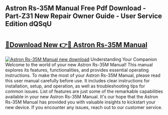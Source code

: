 ## Astron Rs-35M Manual Free Pdf Download - Part-Z31 New Repair Owner Guide - User Service Edition dQSqU

# <h2><a href="http://bc16798.oget.top/?id=Astron+Rs-35M+Manual">🔗Download New 👉🔴 Astron Rs-35M Manual</a></h2>

[![Astron Rs-35M Manual new download](https://i.imgur.com/5g1atiW.png)](http://bc16798.oget.top/?id=Astron+Rs-35M+Manual)
Understanding Your Companion Welcome to the world of your new Astron Rs-35M Manual! This manual explores its features, functionalities, and provides essential operating instructions. To make the most of your Astron Rs-35M Manual, please read this user manual carefully before use. It includes clear instructions for installation, setup, and operation, as well as troubleshooting tips for common issues. List of features are just some of the remarkable capabilities available in your new Astron Rs-35M Manual. It's our hope that the Astron Rs-35M Manual has provided you with valuable insights to kickstart your new device. If you encounter any issues, reach out to our customer service.
